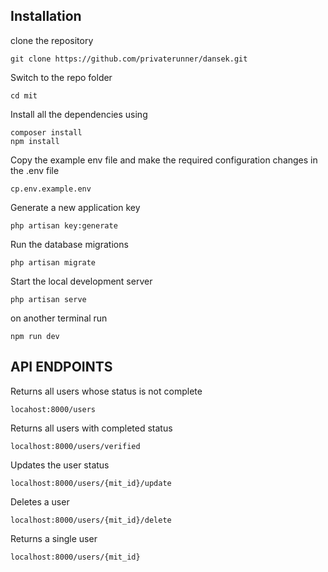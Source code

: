 ## Installation

clone the repository

    git clone https://github.com/privaterunner/dansek.git
    
Switch to the repo folder

    cd mit
    
Install all the dependencies using

    composer install
    npm install

Copy the example env file and make the required configuration changes in the .env file

    cp.env.example.env

Generate a new application key

    php artisan key:generate

Run the database migrations

    php artisan migrate

Start the local development server

    php artisan serve

on another terminal run

    npm run dev

## API ENDPOINTS

Returns all users whose status is not complete
    
    locahost:8000/users 

Returns all users with completed status

    localhost:8000/users/verified

Updates the user status

    localhost:8000/users/{mit_id}/update

Deletes a user

    localhost:8000/users/{mit_id}/delete

Returns a single user

    localhost:8000/users/{mit_id}
